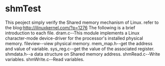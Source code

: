 # shmTest
This peoject simply verify the Shared memory mechanism of Linux. refer to the blog:http://ilinuxkernel.com/?p=1276
The following is a brief introduction to each file.
dram.c--This module implements a Linux character-mode device-driver for the processor's installed physical memory.
fileview--view physical memory.
mem_map.h--get the address and value of variable.
sys_reg.c--get the value of the associated register.
shmdata.h--a data structure on Shared memory address. 
shmRead.c--Write variables.
shmWrite.c--Read variables.
